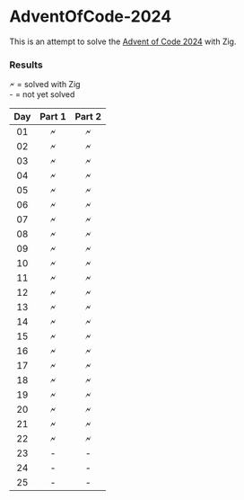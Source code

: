 # AdventOfCode-2024

This is an attempt to solve the [Advent of Code 2024](https://adventofcode.com/2024) with Zig.

### Results

🗲 = solved with Zig\
 \- = not yet solved

| Day | Part 1 | Part 2 |
|:---:| :---: |:------:|
| 01  | 🗲 |   🗲    |
| 02  | 🗲 |   🗲    |
| 03  | 🗲 |   🗲    |
| 04  | 🗲 |   🗲    |
| 05  | 🗲 |   🗲    |
| 06  | 🗲 |   🗲    |
| 07  | 🗲 |   🗲    |
| 08  | 🗲 |   🗲    |
| 09  | 🗲 |   🗲    |
| 10  | 🗲 |   🗲    |
| 11  | 🗲 |   🗲    |
| 12  | 🗲 |   🗲    |
| 13  | 🗲 |   🗲    |
| 14  | 🗲 |   🗲    |
| 15  | 🗲 |   🗲    |
| 16  | 🗲 |   🗲    |
| 17  | 🗲 |   🗲    |
| 18  | 🗲 |   🗲    |
| 19  | 🗲 |   🗲    |
| 20  | 🗲 |   🗲    |
| 21  | 🗲 |   🗲    |
| 22  | 🗲 |   🗲    |
| 23  | - |   -    |
| 24  | - |   -    |
| 25  | - |   -    |